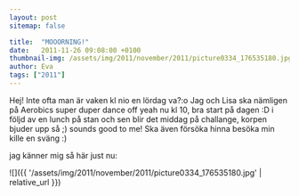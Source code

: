 ```yaml
---
layout: post
sitemap: false

title:  "MOOORNING!"
date:   2011-11-26 09:08:00 +0100
thumbnail-img: /assets/img/2011/november/2011/picture0334_176535180.jpg
author: Eva
tags: ["2011"]
---
```


Hej! Inte ofta man är vaken kl nio en lördag va?:o Jag och Lisa ska nämligen på Aerobics super duper dance off yeah nu kl 10, bra start på dagen :D i följd av en lunch på stan och sen blir det middag på challange, korpen bjuder upp så ;) sounds good to me! Ska även försöka hinna besöka min kille en sväng :)






jag känner mig så här just nu:

![]({{ '/assets/img/2011/november/2011/picture0334_176535180.jpg'  | relative_url }})

